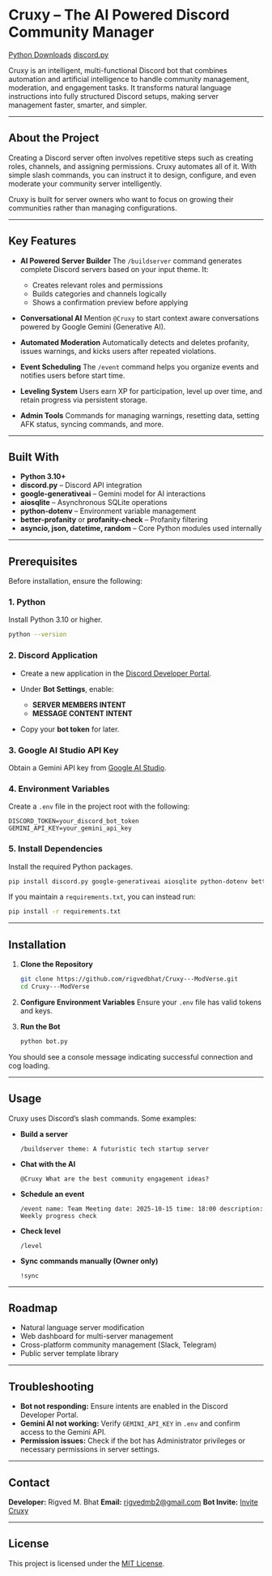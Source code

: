 # Cruxy – The AI Powered Discord Community Manager

[Python Downloads](https://www.python.org/downloads/)
[discord.py](https://github.com/Rapptz/discord.py)


Cruxy is an intelligent, multi-functional Discord bot that combines automation and artificial intelligence to handle community management, moderation, and engagement tasks. It transforms natural language instructions into fully structured Discord setups, making server management faster, smarter, and simpler.

---

## About the Project

Creating a Discord server often involves repetitive steps such as creating roles, channels, and assigning permissions. Cruxy automates all of it. With simple slash commands, you can instruct it to design, configure, and even moderate your community server intelligently.

Cruxy is built for server owners who want to focus on growing their communities rather than managing configurations.

---

## Key Features

* **AI Powered Server Builder**
  The `/buildserver` command generates complete Discord servers based on your input theme. It:

  * Creates relevant roles and permissions
  * Builds categories and channels logically
  * Shows a confirmation preview before applying

* **Conversational AI**
  Mention `@Cruxy` to start context aware conversations powered by Google Gemini (Generative AI).

* **Automated Moderation**
  Automatically detects and deletes profanity, issues warnings, and kicks users after repeated violations.

* **Event Scheduling**
  The `/event` command helps you organize events and notifies users before start time.

* **Leveling System**
  Users earn XP for participation, level up over time, and retain progress via persistent storage.

* **Admin Tools**
  Commands for managing warnings, resetting data, setting AFK status, syncing commands, and more.

---

## Built With

* **Python 3.10+**
* **discord.py** – Discord API integration
* **google-generativeai** – Gemini model for AI interactions
* **aiosqlite** – Asynchronous SQLite operations
* **python-dotenv** – Environment variable management
* **better-profanity** or **profanity-check** – Profanity filtering
* **asyncio, json, datetime, random** – Core Python modules used internally

---

## Prerequisites

Before installation, ensure the following:

### 1. Python

Install Python 3.10 or higher.

```bash
python --version
```

### 2. Discord Application

* Create a new application in the [Discord Developer Portal](https://discord.com/developers/applications).
* Under **Bot Settings**, enable:

  * **SERVER MEMBERS INTENT**
  * **MESSAGE CONTENT INTENT**
* Copy your **bot token** for later.

### 3. Google AI Studio API Key

Obtain a Gemini API key from [Google AI Studio](https://aistudio.google.com/app/apikey).

### 4. Environment Variables

Create a `.env` file in the project root with the following:

```env
DISCORD_TOKEN=your_discord_bot_token
GEMINI_API_KEY=your_gemini_api_key
```

### 5. Install Dependencies

Install the required Python packages.

```bash
pip install discord.py google-generativeai aiosqlite python-dotenv better-profanity
```

If you maintain a `requirements.txt`, you can instead run:

```bash
pip install -r requirements.txt
```

---

## Installation

1. **Clone the Repository**

   ```bash
   git clone https://github.com/rigvedbhat/Cruxy---ModVerse.git
   cd Cruxy---ModVerse
   ```

2. **Configure Environment Variables**
   Ensure your `.env` file has valid tokens and keys.

3. **Run the Bot**

   ```bash
   python bot.py
   ```

You should see a console message indicating successful connection and cog loading.

---

## Usage

Cruxy uses Discord’s slash commands. Some examples:

* **Build a server**

  ```
  /buildserver theme: A futuristic tech startup server
  ```

* **Chat with the AI**

  ```
  @Cruxy What are the best community engagement ideas?
  ```

* **Schedule an event**

  ```
  /event name: Team Meeting date: 2025-10-15 time: 18:00 description: Weekly progress check
  ```

* **Check level**

  ```
  /level
  ```

* **Sync commands manually (Owner only)**

  ```
  !sync
  ```

---

## Roadmap

* Natural language server modification
* Web dashboard for multi-server management
* Cross-platform community management (Slack, Telegram)
* Public server template library

---

## Troubleshooting

* **Bot not responding:** Ensure intents are enabled in the Discord Developer Portal.
* **Gemini AI not working:** Verify `GEMINI_API_KEY` in `.env` and confirm access to the Gemini API.
* **Permission issues:** Check if the bot has Administrator privileges or necessary permissions in server settings.

---

## Contact

**Developer:** Rigved M. Bhat
**Email:** [rigvedmb2@gmail.com](mailto:rigvedmb2@gmail.com)
**Bot Invite:** [Invite Cruxy](https://discord.com/oauth2/authorize?client_id=1361039241760604261&permissions=8&integration_type=0&scope=bot)

---

## License

This project is licensed under the [MIT License](https://opensource.org/licenses/MIT).
